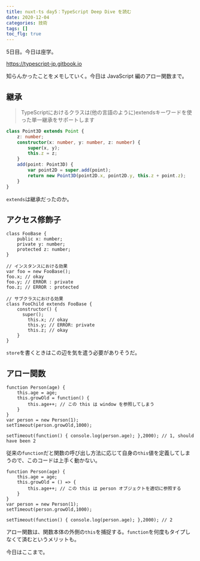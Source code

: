 ```yaml
---
title: nuxt-ts day5：TypeScript Deep Dive を読む
date: 2020-12-04
categories: 技術
tags: []
toc_flg: true
---
```


5日目。今日は座学。

https://typescript-jp.gitbook.io

知らんかったことをメモしていく。今日は JavaScript 編のアロー関数まで。

## 継承

> TypeScriptにおけるクラスは(他の言語のように)extendsキーワードを使った単一継承をサポートします

```ts
class Point3D extends Point {
    z: number;
    constructor(x: number, y: number, z: number) {
        super(x, y);
        this.z = z;
    }
    add(point: Point3D) {
        var point2D = super.add(point);
        return new Point3D(point2D.x, point2D.y, this.z + point.z);
    }
}
```

`extends`は継承だったのか。

## アクセス修飾子

~~~ts{}[]
class FooBase {
    public x: number;
    private y: number;
    protected z: number;
}

// インスタンスにおける効果
var foo = new FooBase();
foo.x; // okay
foo.y; // ERROR : private
foo.z; // ERROR : protected

// サブクラスにおける効果
class FooChild extends FooBase {
    constructor() {
      super();
        this.x; // okay
        this.y; // ERROR: private
        this.z; // okay
    }
}
~~~

`store`を書くときはこの辺を気を遣う必要がありそうだ。

## アロー関数

~~~js{}[]
function Person(age) {
    this.age = age;
    this.growOld = function() {
        this.age++; // この this は window を参照してしまう
    }
}
var person = new Person(1);
setTimeout(person.growOld,1000);

setTimeout(function() { console.log(person.age); },2000); // 1, should have been 2
~~~

従来の`function`だと関数の呼び出し方法に応じて自身の`this`値を定義してしまうので、このコードは上手く動かない。

~~~js{}[]
function Person(age) {
    this.age = age;
    this.growOld = () => {
        this.age++; // この this は person オブジェクトを適切に参照する
    }
}
var person = new Person(1);
setTimeout(person.growOld,1000);

setTimeout(function() { console.log(person.age); },2000); // 2
~~~

アロー関数は、関数本体の外側の`this`を捕捉する。`function`を何度もタイプしなくて済むというメリットも。

今日はここまで。


